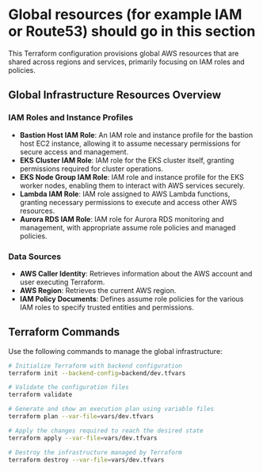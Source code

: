 # Global resources (for example IAM or Route53) should go in this section

This Terraform configuration provisions global AWS resources that are shared across regions and services, primarily focusing on IAM roles and policies.

## Global Infrastructure Resources Overview

### IAM Roles and Instance Profiles

- **Bastion Host IAM Role**: An IAM role and instance profile for the bastion host EC2 instance, allowing it to assume necessary permissions for secure access and management.
- **EKS Cluster IAM Role**: IAM role for the EKS cluster itself, granting permissions required for cluster operations.
- **EKS Node Group IAM Role**: IAM role and instance profile for the EKS worker nodes, enabling them to interact with AWS services securely.
- **Lambda IAM Role**: IAM role assigned to AWS Lambda functions, granting necessary permissions to execute and access other AWS resources.
- **Aurora RDS IAM Role**: IAM role for Aurora RDS monitoring and management, with appropriate assume role policies and managed policies.

### Data Sources

- **AWS Caller Identity**: Retrieves information about the AWS account and user executing Terraform.
- **AWS Region**: Retrieves the current AWS region.
- **IAM Policy Documents**: Defines assume role policies for the various IAM roles to specify trusted entities and permissions.

## Terraform Commands

Use the following commands to manage the global infrastructure:

```bash
# Initialize Terraform with backend configuration
terraform init --backend-config=backend/dev.tfvars

# Validate the configuration files
terraform validate

# Generate and show an execution plan using variable files
terraform plan --var-file=vars/dev.tfvars

# Apply the changes required to reach the desired state
terraform apply --var-file=vars/dev.tfvars

# Destroy the infrastructure managed by Terraform
terraform destroy --var-file=vars/dev.tfvars
